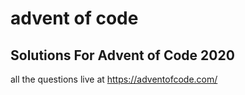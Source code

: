 # advent of code
## Solutions For Advent of Code 2020
all the questions live at https://adventofcode.com/
